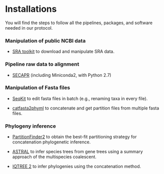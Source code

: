 # Installations
You will find the steps to follow all the pipelines, packages, and software needed in our protocol.

### Manipulation of public NCBI data

- [SRA toolkit](https://github.com/pavelm14/Eudaminae_phylogeny/blob/master/bioinformatics/installations/SRAtoolkit.md) to download and manipulate SRA data.

### Pipeline raw data to alignment

- [SECAPR](https://github.com/pavelm14/Eudaminae_phylogeny/blob/master/bioinformatics/installations/SECAPR.md) (including Miniconda2, with Python 2.7)

### Manipulation of Fasta files

- [SeqKit](https://github.com/pavelm14/Eudaminae_phylogeny/blob/master/bioinformatics/installations/SeqKit.md) to edit fasta files in batch (e.g., renaming taxa in every file).

- [catfasta2phyml](https://github.com/pavelm14/Eudaminae_phylogeny/blob/master/bioinformatics/installations/catfasta2phyml.md) to concatenate and get partition files from multiple fasta files.

### Phylogeny inference

- [PartitionFinder2](https://github.com/pavelm14/Eudaminae_phylogeny/blob/master/bioinformatics/installations/PartitionFinder.md) to obtain the best-fit partitioning strategy for concatenation phylogenetic inference.

- [ASTRAL](https://github.com/pavelm14/Eudaminae_phylogeny/blob/master/bioinformatics/installations/ASTRAL.md) to infer species trees from gene trees using a summary approach of the multispecies coalescent.

- [IQTREE 2](https://github.com/pavelm14/Eudaminae_phylogeny/blob/master/bioinformatics/installations/IQTREE.md) to infer phylogenies using the concatenation method.
